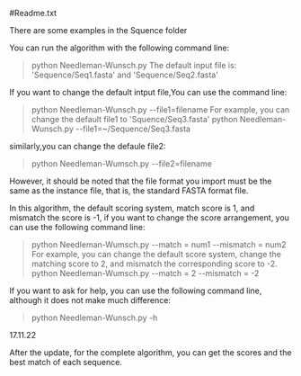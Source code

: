 #Readme.txt

There are some examples in the Squence folder

You can run the algorithm with the following command line:
> python Needleman-Wunsch.py
The default input file is:
'Sequence/Seq1.fasta'	and	'Sequence/Seq2.fasta'

If you want to change the default intput file,You can use the command line:
> python Needleman-Wunsch.py --file1=filename 
For example, you can change the default file1 to 'Squence/Seq3.fasta'
> python Needleman-Wunsch.py --file1=~/Sequence/Seq3.fasta

similarly,you can change the defaule file2:
> python Needleman-Wumsch.py --file2=filename

However, it should be noted that the file format you import must be the same as the instance file, that is, the standard FASTA format file.

In this algorithm, the default scoring system, match score is 1, and mismatch the score is -1, if you want to change the score arrangement, you can use the following command line:
> python Needleman-Wumsch.py --match = num1 --mismatch = num2
For example, you can change the default score system, change the matching score to 2, and mismatch the corresponding score to -2.
>python Needleman-Wumsch.py --match = 2 --mismatch = -2

If you want to ask for help, you can use the following command line, although it does not make much difference:
> python Needleman-Wunsch.py -h

17.11.22

After the update, for the complete algorithm, you can get the scores and the best match of each sequence.
